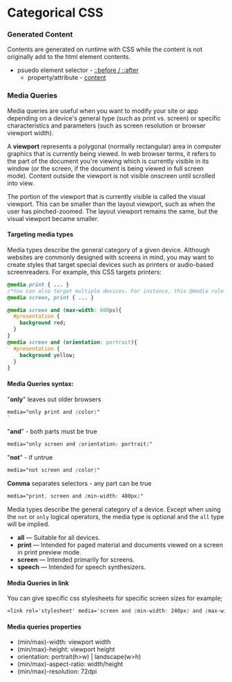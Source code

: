 # Categorical CSS

### Generated Content

Contents are generated on runtime with CSS while the content is not originally add to the html element contents.

* psuedo element selector - [::before / ::after](https://css-tricks.com/almanac/selectors/a/after-and-before/)
  * property/attribute - [content](https://css-tricks.com/almanac/properties/c/content)

### Media Queries

Media queries are useful when you want to modify your site or app depending on a device's general type \(such as print vs. screen\) or specific characteristics and parameters \(such as screen resolution or browser viewport width\).

A **viewport** represents a polygonal \(normally rectangular\) area in computer graphics that is currently being viewed. In web browser terms, it refers to the part of the document you're viewing which is currently visible in its window \(or the screen, if the document is being viewed in full screen mode\). Content outside the viewport is not visible onscreen until scrolled into view.

The portion of the viewport that is currently visible is called the visual viewport. This can be smaller than the layout viewport, such as when the user has pinched-zoomed. The layout viewport remains the same, but the visual viewport became smaller.

#### Targeting media types

Media types describe the general category of a given device. Although websites are commonly designed with screens in mind, you may want to create styles that target special devices such as printers or audio-based screenreaders. For example, this CSS targets printers:

```css
@media print { ... }
/*You can also target multiple devices. For instance, this @media rule uses two media queries to target both screen and print devices:*/
@media screen, print { ... }

@media screen and (max-width: 600px){
  #presentation {
    background red;
  }
}
@media screen and (orientation: portrait){
  #presentation {
    background yellow;
  }
}
```

#### Media Queries syntax:

"**only**" leaves out older browsers

```css
media="only print and (color)"
`
```

"**and**" - both parts must be true

```css
media="only screen and (orientation: portrait)"
```

"**not**" - if untrue

```css
media="not screen and (color)"
```

**Comma** separates selectors - any part can be true

```css
media="print, screen and (min-width: 480px)"
```

Media types describe the general category of a device. Except when using the `not` or `only` logical operators, the media type is optional and the `all` type will be implied.

* **all** — Suitable for all devices.
* **print** — Intended for paged material and documents viewed on a screen in print preview mode.
* **screen** — Intended primarily for screens.
* **speech** — Intended for speech synthesizers.

#### Media Queries in link

You can give specific css stylesheets for specific screen sizes for example;

```css
<link rel='stylesheet' media='screen and (min-width: 240px) and (max-width: 480px)' href='css/smartphone.css' />
```

#### Media queries properties

* \(min/max\)-width: viewport width
* \(min/max\)-height: viewport height
* orientation: portrait\(h&gt;w\) \| landscape\(w&gt;h\)
* \(min/max\)-aspect-ratio: width/height
* \(min/max\)-resolution: 72dpi

